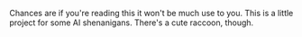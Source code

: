 Chances are if you're reading this it won't be much use to you. This is a little project for some AI shenanigans. There's a cute raccoon, though.
